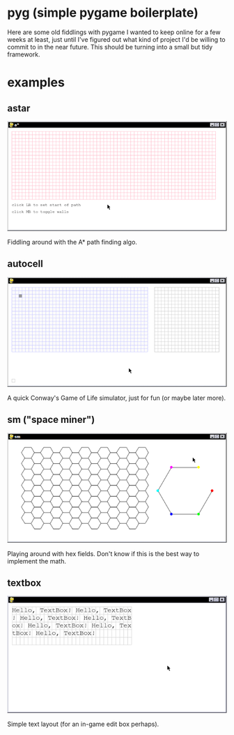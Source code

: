 
# pyg (simple pygame boilerplate)

Here are some old fiddlings with pygame I wanted to keep online for a few weeks at least, just until I've figured out what kind of project I'd be willing to commit to in the near future. This should be turning into a small but tidy framework.

# examples

## astar

![astar](wiki/examples/astar.gif?raw=true)

Fiddling around with the A* path finding algo.

## autocell

![autocell](wiki/examples/autocell.gif?raw=true)

A quick Conway's Game of Life simulator, just for fun (or maybe later more).

## sm ("space miner")

![sm](wiki/examples/sm.gif?raw=true)

Playing around with hex fields. Don't know if this is the best way to implement the math.

## textbox

![textbox](wiki/examples/textbox.png?raw=true)

Simple text layout (for an in-game edit box perhaps).

